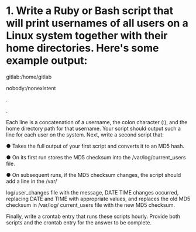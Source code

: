 # 1. Write a Ruby or Bash script that will print usernames of all users on a Linux system together with their home directories. Here's some example output:

gitlab:/home/gitlab

nobody:/nonexistent

.

.

Each line is a concatenation of a username, the colon character (:), and the home directory path for that username. Your script should output such a line for each user on the system.
Next, write a second script that:

  ● Takes the full output of your first script and converts it to an MD5 hash.

  ● On its first run stores the MD5 checksum into the /var/log/current_users file.

  ● On subsequent runs, if the MD5 checksum changes, the script should add a line in the /var/
  
log/user_changes file with the message, DATE TIME changes occurred, replacing DATE and TIME with appropriate values, and replaces the old MD5 checksum in /var/log/ current_users file with the new MD5 checksum.

Finally, write a crontab entry that runs these scripts hourly.
Provide both scripts and the crontab entry for the answer to be complete.
